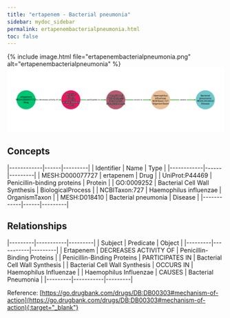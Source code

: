 ```yaml
---
title: "ertapenem - Bacterial pneumonia"
sidebar: mydoc_sidebar
permalink: ertapenembacterialpneumonia.html
toc: false 
---
```


{% include image.html file="ertapenembacterialpneumonia.png" alt="ertapenembacterialpneumonia" %}![Path Visualization](/images/ertapenembacterialpneumonia.png)

## Concepts

|------------|------|---------|
| Identifier | Name | Type    |
|------------|------|---------|
| MESH:D000077727 | ertapenem | Drug |
| UniProt:P44469 | Penicillin-binding proteins | Protein |
| GO:0009252 | Bacterial Cell Wall Synthesis | BiologicalProcess |
| NCBITaxon:727 | Haemophilus influenzae | OrganismTaxon |
| MESH:D018410 | Bacterial pneumonia | Disease |
|------------|------|---------|

## Relationships

|---------|-----------|---------|
| Subject | Predicate | Object  |
|---------|-----------|---------|
| Ertapenem | DECREASES ACTIVITY OF | Penicillin-Binding Proteins |
| Penicillin-Binding Proteins | PARTICIPATES IN | Bacterial Cell Wall Synthesis |
| Bacterial Cell Wall Synthesis | OCCURS IN | Haemophilus Influenzae |
| Haemophilus Influenzae | CAUSES | Bacterial Pneumonia |
|---------|-----------|---------|

Reference: [https://go.drugbank.com/drugs/DB:DB00303#mechanism-of-action](https://go.drugbank.com/drugs/DB:DB00303#mechanism-of-action){:target="_blank"}